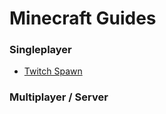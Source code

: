 # Minecraft Guides 

### Singleplayer

- [Twitch Spawn](twitchspawn-singleplayer)

### Multiplayer / Server

